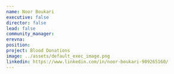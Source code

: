 ```yaml
---
name: Noor Boukari
executive: false
director: false
lead: false
community_manager:   
erevna:
position:  
project: Blood Donations
image: ../assets/default_exec_image.png
linkedin: https://www.linkedin.com/in/noor-boukari-909265160/
---
```

